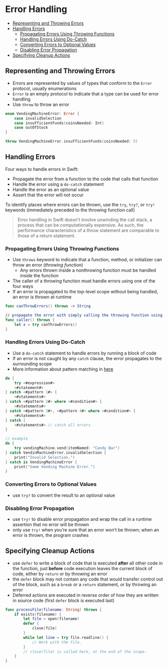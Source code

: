 # Error Handling<!-- omit from toc -->

- [Representing and Throwing Errors](#representing-and-throwing-errors)
- [Handling Errors](#handling-errors)
  - [Propagating Errors Using Throwing Functions](#propagating-errors-using-throwing-functions)
  - [Handling Errors Using Do-Catch](#handling-errors-using-do-catch)
  - [Converting Errors to Optional Values](#converting-errors-to-optional-values)
  - [Disabling Error Propagation](#disabling-error-propagation)
- [Specifying Cleanup Actions](#specifying-cleanup-actions)

## Representing and Throwing Errors

- Errors are represented by values of types that conform to the `Error` protocol, usually enumerations
- `Error` is an empty protocol to indicate that a type can be used for error handling
- Use `throw` to throw an error

```swift
enum VendingMachineError: Error {
    case invalidSelection
    case insufficientFunds(coinsNeeded: Int)
    case outOfStock
}

throw VendingMachineError.insufficientFunds(coinsNeeded: 5)
```

## Handling Errors

Four ways to handle errors in Swift:

- Propagate the error from a function to the code that calls that function
- Handle the error using a `do-catch` statement
- Handle the error as an optional value
- Assert that the error will not occur

To identify places where errors can be thrown, use the `try`, `try?`, or `try!` keywords (immediately preceded to the throwing function call)

> Error handling in Swift doesn’t involve unwinding the call stack, a process that can be computationally expensive. As such, the performance characteristics of a throw statement are comparable to those of a return statement.

### Propagating Errors Using Throwing Functions

- Use `throws` keyword to indicate that a function, method, or initializer can throw an error (*throwing function*)
  - Any errors thrown inside a nonthrowing function must be handled inside the function
- The caller of a throwing function must handle errors using one of the four ways
- If an error is propagated to the top-level scope without being handled, an error is thrown at runtime

```swift
func canThrowErrors() throws -> String

// propagate the error with simply calling the throwing function using `try`
func caller() throws { 
    let x = try canThrowErrors()
}
```

### Handling Errors Using Do-Catch

- Use a `do-catch` statement to handle errors by running a block of code
- If an error is not caught by any `catch` clause, the error propagates to the surrounding scope
- More information about pattern matching in [here](https://docs.swift.org/swift-book/documentation/the-swift-programming-language/patterns)

```swift
do {
    try <#expression#>
    <#statement#>
} catch <#pattern 1#> {
    <#statements#>
} catch <#pattern 2#> where <#condition#> {
    <#statements#>
} catch <#pattern 3#>, <#pattern 4#> where <#condition#> {
    <#statements#>
} catch {
    <#statements#> // catch all errors
}

// example
do {
    try vendingMachine.vend(itemNamed: "Candy Bar")
} catch VendinMachineError.invalidSelection {
    print("Invalid Selection.")
} catch is VendingMachineError {
    print("Some Vending Machine Error.")
}
```

### Converting Errors to Optional Values

- use `try?` to convert the result to an optional value

### Disabling Error Propagation

- use `try!` to disable error propagation and wrap the call in a runtime assertion that no error will be thrown
- only use `try!` when you’re sure that an error won’t be thrown; when an error is thrown, the program crashes

## Specifying Cleanup Actions

- use `defer` to write a block of code that is executed **after** all other code in the function, just **before** code execution leaves the current block of code, either by `return` or by throwing an error
- the `defer` block may not contain any code that would transfer control out of the block, such as a `break` or a `return` statement, or by throwing an error
- Deferred actions are executed in reverse order of how they are written in source code (first `defer` block is executed last)

```swift
func processFile(filename: String) throws {
    if exists(filename) {
        let file = open(filename)
        defer {
            close(file)
        }
        while let line = try file.readline() {
            // Work with the file.
        }
        // close(file) is called here, at the end of the scope.
    }
}
```
